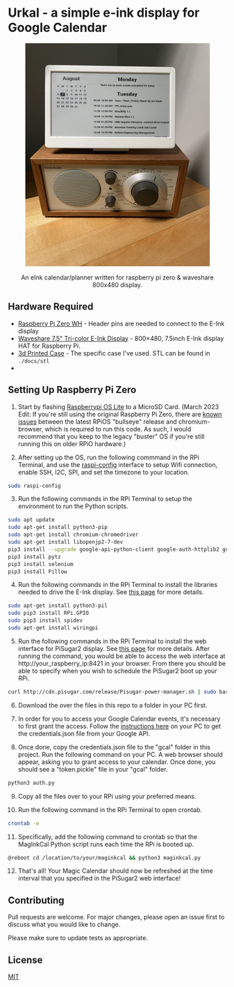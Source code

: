 <!-- PROJECT LOGO -->
# Urkal - a simple e-ink display for Google Calendar
<div align="center">
  <a href="https://github.com/BardsWork/urkal">
    <img src="docs/img/calendar.jpeg" alt="Logo" width="425" height="512">
  </a>
  <p>An eInk calendar/planner written for raspberry pi zero &amp; waveshare 800x480 display.</p>
</div>



## Hardware Required

- [Raspberry Pi Zero WH](https://www.raspberrypi.org/blog/zero-wh/) - Header pins are needed to connect to the E-Ink display
- [Waveshare 7.5" Tri-color E-Ink Display](https://www.waveshare.com/7.5inch-e-paper-hat.htm) - 800×480, 7.5inch E-Ink display HAT for Raspberry Pi.
- [3d Printed Case](www.thingiverse.com/thing:4807262) - The specific case I've used. STL can be found in `./docs/stl`
- 


## Setting Up Raspberry Pi Zero

1. Start by flashing [Raspberrypi OS Lite](https://www.raspberrypi.org/software/operating-systems/) to a MicroSD Card. (March 2023 Edit: If you're still using the original Raspberry Pi Zero, there are [known issues](https://forums.raspberrypi.com/viewtopic.php?t=323478) between the latest RPiOS "bullseye" release and chromium-browser, which is required to run this code. As such, I would recommend that you keep to the legacy "buster" OS if you're still running this on older RPiO hardware.)

2. After setting up the OS, run the following commmand in the RPi Terminal, and use the [raspi-config](https://www.raspberrypi.org/documentation/computers/configuration.html) interface to setup Wifi connection, enable SSH, I2C, SPI, and set the timezone to your location.

```bash
sudo raspi-config
```
3. Run the following commands in the RPi Terminal to setup the environment to run the Python scripts.

```bash
sudo apt update
sudo apt-get install python3-pip
sudo apt-get install chromium-chromedriver
sudo apt-get install libopenjp2-7-dev
pip3 install --upgrade google-api-python-client google-auth-httplib2 google-auth-oauthlib
pip3 install pytz
pip3 install selenium
pip3 install Pillow
```

4. Run the following commands in the RPi Terminal to install the libraries needed to drive the E-Ink display. See [this page](https://www.waveshare.com/wiki/12.48inch_e-Paper_Module) for more details.
```bash
sudo apt-get install python3-pil
sudo pip3 install RPi.GPIO
sudo pip3 install spidev
sudo apt-get install wiringpi
```

5. Run the following commands in the RPi Terminal to install the web interface for PiSugar2 display. See [this page](https://github.com/PiSugar/PiSugar/wiki/PiSugar2) for more details. After running the command, you would be able to access the web interface at http://your_raspberry_ip:8421 in your browser. From there you should be able to specify when you wish to schedule the PiSugar2 boot up your RPi.
```bash
curl http://cdn.pisugar.com/release/Pisugar-power-manager.sh | sudo bash
```

6. Download the over the files in this repo to a folder in your PC first. 

7. In order for you to access your Google Calendar events, it's necessary to first grant the access. Follow the [instructions here](https://developers.google.com/calendar/api/quickstart/python) on your PC to get the credentials.json file from your Google API. 

8. Once done, copy the credentials.json file to the "gcal" folder in this project. Run the following command on your PC. A web browser should appear, asking you to grant access to your calendar. Once done, you should see a "token.pickle" file in your "gcal" folder.

```bash
python3 auth.py
```

9. Copy all the files over to your RPi using your preferred means. 

10. Run the following command in the RPi Terminal to open crontab.
```bash
crontab -e
```
11. Specifically, add the following command to crontab so that the MagInkCal Python script runs each time the RPi is booted up.
```bash
@reboot cd /location/to/your/maginkcal && python3 maginkcal.py
```

12. That's all! Your Magic Calendar should now be refreshed at the time interval that you specified in the PiSugar2 web interface! 

## Contributing

Pull requests are welcome. For major changes, please open an issue first to discuss what you would like to change.

Please make sure to update tests as appropriate.

## License

[MIT](https://choosealicense.com/licenses/mit/)